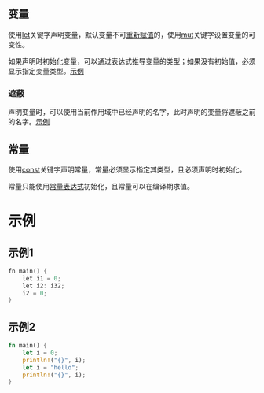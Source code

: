 ## 变量

使用[let]()关键字声明变量，默认变量不可[重新赋值]()的，使用[mut]()关键字设置变量的可变性。

如果声明时初始化变量，可以通过表达式推导变量的类型；如果没有初始值，必须显示指定变量类型。[示例](#示例1)

### 遮蔽

声明变量时，可以使用当前作用域中已经声明的名字，此时声明的变量将遮蔽之前的名字。[示例](#示例2)

## 常量

使用[const]()关键字声明常量，常量必须显示指定其类型，且必须声明时初始化。

常量只能使用[常量表达式]()初始化，且常量可以在编译期求值。





# 示例

## 示例1

```CPP
fn main() {
    let i1 = 0;
    let i2: i32;
    i2 = 0;
}
```

## 示例2

```rust
fn main() {
    let i = 0;
    println!("{}", i);
    let i = "hello";
    println!("{}", i);
}
```



 

